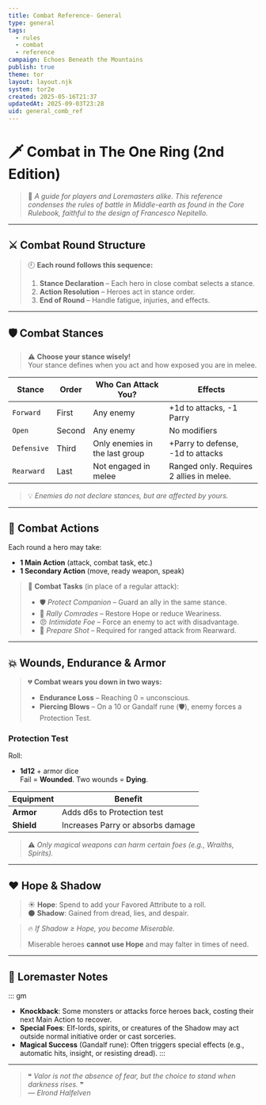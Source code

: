```yaml
---
title: Combat Reference- General
type: general
tags:
  - rules
  - combat
  - reference
campaign: Echoes Beneath the Mountains
publish: true
theme: tor
layout: layout.njk
system: tor2e
created: 2025-05-16T21:37
updatedAt: 2025-09-03T23:28
uid: general_comb_ref
---
```


# 🗡 Combat in The One Ring (2nd Edition)

> 📜 *A guide for players and Loremasters alike. This reference condenses the rules of battle in Middle-earth as found in the Core Rulebook, faithful to the design of Francesco Nepitello.*

---

## ⚔️ Combat Round Structure

> 🕘 **Each round follows this sequence:**
>
> 1. **Stance Declaration** – Each hero in close combat selects a stance.
> 2. **Action Resolution** – Heroes act in stance order.
> 3. **End of Round** – Handle fatigue, injuries, and effects.

---

## 🛡 Combat Stances

> ⚠️ **Choose your stance wisely!**  
> Your stance defines when you act and how exposed you are in melee.

| Stance       | Order | Who Can Attack You?         | Effects                                  |
|--------------|-------|------------------------------|------------------------------------------|
| `Forward`     | First | Any enemy                    | +1d to attacks, -1 Parry                 |
| `Open`        | Second| Any enemy                    | No modifiers                             |
| `Defensive`   | Third | Only enemies in the last group | +Parry to defense, -1d to attacks     |
| `Rearward`    | Last  | Not engaged in melee         | Ranged only. Requires 2 allies in melee. |

> 💡 *Enemies do not declare stances, but are affected by yours.*

---

## 🎯 Combat Actions

Each round a hero may take:

- **1 Main Action** (attack, combat task, etc.)
- **1 Secondary Action** (move, ready weapon, speak)

> 📘 **Combat Tasks** (in place of a regular attack):
>
> - 🛡 *Protect Companion* – Guard an ally in the same stance.
> - 🎺 *Rally Comrades* – Restore Hope or reduce Weariness.
> - 😠 *Intimidate Foe* – Force an enemy to act with disadvantage.
> - 🏹 *Prepare Shot* – Required for ranged attack from Rearward.

---

## 💥 Wounds, Endurance & Armor

> 💔 **Combat wears you down in two ways:**
>
> - **Endurance Loss** – Reaching 0 = unconscious.
> - **Piercing Blows** – On a 10 or Gandalf rune (🛡), enemy forces a Protection Test.

### Protection Test
Roll:
- **1d12** + armor dice  
Fail = **Wounded**. Two wounds = **Dying**.

| Equipment | Benefit                            |
|-----------|------------------------------------|
| **Armor** | Adds d6s to Protection test        |
| **Shield**| Increases Parry or absorbs damage  |

> ⚠️ *Only magical weapons can harm certain foes (e.g., Wraiths, Spirits).*

---

## ❤️ Hope & Shadow

> ☀️ **Hope**: Spend to add your Favored Attribute to a roll.  
> 🌑 **Shadow**: Gained from dread, lies, and despair.

> 🔥 *If Shadow ≥ Hope, you become Miserable.*
>
> Miserable heroes **cannot use Hope** and may falter in times of need.

---

## 🧠 Loremaster Notes

::: gm
- **Knockback**: Some monsters or attacks force heroes back, costing their next Main Action to recover.
- **Special Foes**: Elf-lords, spirits, or creatures of the Shadow may act outside normal initiative order or cast sorceries.
- **Magical Success** (Gandalf rune): Often triggers special effects (e.g., automatic hits, insight, or resisting dread).
:::

---

> ❝ *Valor is not the absence of fear, but the choice to stand when darkness rises.* ❞  
> — *Elrond Halfelven*

